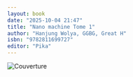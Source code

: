 ```yaml
---
layout: book
date: "2025-10-04 21:47"
title: "Nano machine Tome 1"
author: "Hanjung Wolya, GGBG, Great H"
isbn: "9782811699727"
editor: "Pika"
---
```

![Couverture](/img/9782811699727.jpeg)
